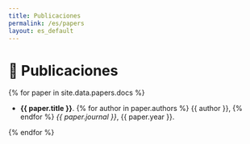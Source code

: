 ```yaml
---
title: Publicaciones
permalink: /es/papers
layout: es_default
---
```


# 📃 Publicaciones


{% for paper in site.data.papers.docs %}

- **{{ paper.title }}**. 
{% for author in paper.authors %} {{ author }}, {% endfor %}
_{{ paper.journal }}_, {{ paper.year }}.

{% endfor %}
